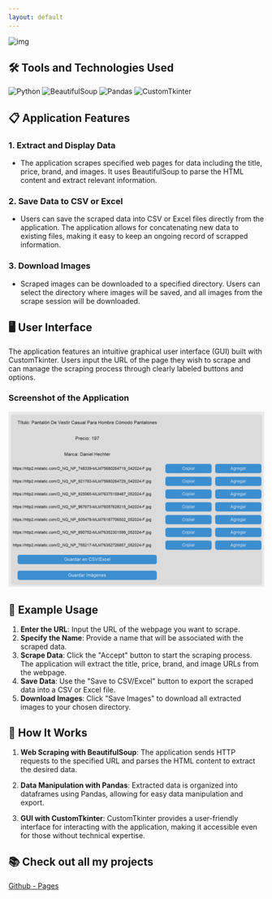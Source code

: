 ```yaml
---
layout: default
---
```

![img](assets/0829.gif)

## 🛠️ Tools and Technologies Used

![Python](https://img.shields.io/badge/Python-%2314354C.svg?style=for-the-badge&logo=python&logoColor=white)
![BeautifulSoup](https://img.shields.io/badge/BeautifulSoup-%23005A9C.svg?style=for-the-badge&logo=beautifulsoup&logoColor=white)
![Pandas](https://img.shields.io/badge/Pandas-%23150458.svg?style=for-the-badge&logo=pandas&logoColor=white)
![CustomTkinter](https://img.shields.io/badge/CustomTkinter-%2300843E.svg?style=for-the-badge&logo=tkinter&logoColor=white)

## 📋 Application Features

### 1. **Extract and Display Data**

- The application scrapes specified web pages for data including the title, price, brand, and images. It uses BeautifulSoup to parse the HTML content and extract relevant information.

### 2. **Save Data to CSV or Excel**

- Users can save the scraped data into CSV or Excel files directly from the application. The application allows for concatenating new data to existing files, making it easy to keep an ongoing record of scrapped information.

### 3. **Download Images**

- Scraped images can be downloaded to a specified directory. Users can select the directory where images will be saved, and all images from the scrape session will be downloaded.

## 🖥️ User Interface

The application features an intuitive graphical user interface (GUI) built with CustomTkinter. Users input the URL of the page they wish to scrape and can manage the scraping process through clearly labeled buttons and options.

### Screenshot of the Application

![img](assets/window.png)

## 📝 Example Usage

1. **Enter the URL**: Input the URL of the webpage you want to scrape.
2. **Specify the Name**: Provide a name that will be associated with the scraped data.
3. **Scrape Data**: Click the "Accept" button to start the scraping process. The application will extract the title, price, brand, and image URLs from the webpage.
4. **Save Data**: Use the "Save to CSV/Excel" button to export the scraped data into a CSV or Excel file.
5. **Download Images**: Click "Save Images" to download all extracted images to your chosen directory.

## 🔧 How It Works

1. **Web Scraping with BeautifulSoup**: The application sends HTTP requests to the specified URL and parses the HTML content to extract the desired data.

2. **Data Manipulation with Pandas**: Extracted data is organized into dataframes using Pandas, allowing for easy data manipulation and export.

3. **GUI with CustomTkinter**: CustomTkinter provides a user-friendly interface for interacting with the application, making it accessible even for those without technical expertise.

## 📚 Check out all my projects

[Github - Pages](https://alxmares.github.io)
